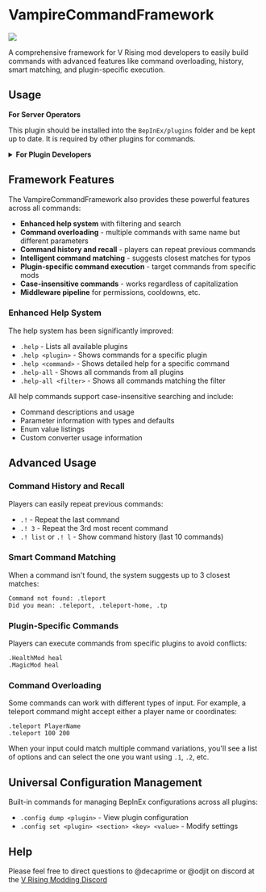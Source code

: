 # VampireCommandFramework
![](https://github.com/decaprime/VampireCommandFramework/raw/main/images/logo_128.png) 

A comprehensive framework for V Rising mod developers to easily build commands with advanced features like command overloading, history, smart matching, and plugin-specific execution.
## Usage

**For Server Operators**

This plugin should be installed into the `BepInEx/plugins` folder and be kept up to date. It is required by other plugins for commands.



<details><summary><strong>For Plugin Developers</strong></summary>

## How to use

#### 1. Add a reference to the plugin
>`dotnet add package VRising.VampireCommandFramework`

#### 2. Add the plugin as a dependency by setting this attribute on your plugin class
>`[BepInDependency("gg.deca.VampireCommandFramework")]`

#### 3. Register your plugin when you're done loading:
>`CommandRegistry.RegisterAll()`

#### 4. Write commands
```csharp
[Command("foo")]
public void Foo(ICommandContext ctx, int count, string orValues = "with defaults", float someFloat = 3f) 
    => ctx.Reply($"You'd do stuff here with your parsed {count} and stuff");
```

This command would execute for:
- `.foo 5`
- `.foo 5 works`
- `.foo 5 "or really fancy" 3.145`

But if you typed `.foo 5.123` you'd see a generated usage message like:
>
```*.foo (count) [orValues="with defaults"] [someFloat=3]*```

### This simple example provides
- **Automatic help listings** - your command appears in `.help`
- **Parameter parsing** - `count`, `orValues`, and `someFloat` are automatically converted
- **Usage text generation** - help shows `(count) [orValues="with defaults"] [someFloat=3]`
- **Default parameter handling** - optional parameters work seamlessly
- **Type conversion** - strings become integers, floats, etc.

### More Examples

The framework handles these additional command patterns:

**Command with parameters:**
```csharp
[Command("give")]
public void GiveItem(ICommandContext ctx, string item, int count = 1)
    => ctx.Reply($"Gave {count} {item}");
```
- Executes with: `.give sword`, `.give sword 5`

**Command groups:**
```csharp
[CommandGroup("admin")]
public class AdminCommands
{
    [Command("ban")]
    public void Ban(ICommandContext ctx, string player) 
        => ctx.Reply($"Banned {player}");
}
```
- Executes with: `.admin ban PlayerName`

## Command Overloading
You can now create multiple commands with the same name but different parameter types:

```csharp
[Command("teleport")]
public void TeleportToPlayer(ICommandContext ctx, string playerName) 
    => ctx.Reply($"Teleporting to {playerName}");

[Command("teleport")]
public void TeleportToCoords(ICommandContext ctx, float x, float y) 
    => ctx.Reply($"Teleporting to {x}, {y}");
```

When there's ambiguity, players will be presented with options and can select using `.1`, `.2`, etc.

## Middleware

All commands execute through a middleware pipeline. You can add your own middleware by implementing `ICommandMiddleware` and adding it to the `CommandRegistry.Middlewares` list. 

Middleware is perfect for implementing permissions and roles, cooldowns, logging, command costs, rate limiting, and other cross-cutting concerns that should apply across commands even from other VCF plugins.

Example middleware:
```csharp
public class CooldownMiddleware : CommandMiddleware
{
    public override bool CanExecute(ICommandContext ctx, CommandAttribute cmd, MethodInfo method)
    {
        // Your cooldown logic here
        return !IsOnCooldown(ctx.Name, cmd.Name);
    }
}
```

## Response and Formatting Utilities

The framework includes rich formatting utilities for enhanced chat responses:

```csharp
// Text formatting
ctx.Reply($"{"Important".Bold()} message with {"emphasis".Italic()}");
ctx.Reply($"{"Warning".Underline()} - please read carefully");

// Colors (using predefined color constants)
ctx.Reply($"{"Error".Color(Color.Red)} - something went wrong");
ctx.Reply($"{"Success".Color(Color.Green)} - command completed");
ctx.Reply($"{"Info".Color(Color.LightBlue)} message");

// Text sizing
ctx.Reply($"{"Large Header".Large()} with {"small details".Small()}");

// Combining formatting
ctx.Reply($"{"Critical".Bold().Color(Color.Red).Large()} system alert!");

// Paginated replies for long content
var longText = "Very long text that might exceed chat limits...";
ctx.SysPaginatedReply(longText); // Automatically splits into multiple messages
```
<details>
<summary><strong>Available colors include: </strong></summary>
`Red`, `Primary`, `White`, `LightGrey`, `Yellow`, `Green`, `Command`, `Beige`, `Gold`, `Lavender`, `Pink`, `Periwinkle`, `Teal`, `LightRed`, `LightPurple`, `Lilac`, `LightPink`, `SoftBGrey`, `AdminUsername`, `ClanName`, `LightBlood`, `Blood`, `LightChaos`, `Chaos`, `LightUnholy`, `Unholy`, `LightIllusion`, `Illusion`, `LightFrost`, `Frost`, `LightStorm`, `Storm`, `Discord`, `Global`, and `ClassicUsername`.
</details>

## Custom Type Converters
Create converters for your custom types:

```csharp
public class PlayerConverter : CommandArgumentConverter<Player>
{
    public override Player Parse(ICommandContext ctx, string input)
    {
        var player = FindPlayer(input);
        if (player == null)
            throw ctx.Error($"Player '{input}' not found");
        return player;
    }
}
```
</details>

## Framework Features
The VampireCommandFramework also provides these powerful features across all commands:
- **Enhanced help system** with filtering and search
- **Command overloading** - multiple commands with same name but different parameters
- **Command history and recall** - players can repeat previous commands  
- **Intelligent command matching** - suggests closest matches for typos
- **Plugin-specific command execution** - target commands from specific mods
- **Case-insensitive commands** - works regardless of capitalization
- **Middleware pipeline** for permissions, cooldowns, etc.

### Enhanced Help System

The help system has been significantly improved:

- `.help` - Lists all available plugins
- `.help <plugin>` - Shows commands for a specific plugin
- `.help <command>` - Shows detailed help for a specific command
- `.help-all` - Shows all commands from all plugins  
- `.help-all <filter>` - Shows all commands matching the filter

All help commands support case-insensitive searching and include:
- Command descriptions and usage
- Parameter information with types and defaults
- Enum value listings
- Custom converter usage information

## Advanced Usage

### Command History and Recall
Players can easily repeat previous commands:
- `.!` - Repeat the last command
- `.! 3` - Repeat the 3rd most recent command  
- `.! list` or `.! l` - Show command history (last 10 commands)

### Smart Command Matching
When a command isn't found, the system suggests up to 3 closest matches:
```
Command not found: .tleport
Did you mean: .teleport, .teleport-home, .tp
```

### Plugin-Specific Commands
Players can execute commands from specific plugins to avoid conflicts:
```
.HealthMod heal
.MagicMod heal
```

### Command Overloading
Some commands can work with different types of input. For example, a teleport command might accept either a player name or coordinates:
```
.teleport PlayerName
.teleport 100 200
```
When your input could match multiple command variations, you'll see a list of options and can select the one you want using `.1`, `.2`, etc.



## Universal Configuration Management
Built-in commands for managing BepInEx configurations across all plugins:
- `.config dump <plugin>` - View plugin configuration
- `.config set <plugin> <section> <key> <value>` - Modify settings



## Help
Please feel free to direct questions to @decaprime or @odjit on discord at the [V Rising Modding Discord](https://vrisingmods.com/discord)